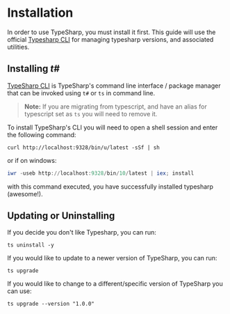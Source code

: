 # Installation

In order to use TypeSharp, you must install it first. This guide will use the official [Typesharp CLI]() for managing typesharp versions, and associated utilities.

## Installing *t#*

[TypeSharp CLI]() is TypeSharp's command line interface / package manager that can be invoked using `t#` or `ts` in command line.

> **Note:** If you are migrating from typescript, and have an alias for typescript set as `ts` you will need to remove it.

To install TypeSharp's CLI you will need to open a shell session and enter the following command:

```shell
curl http://localhost:9328/bin/u/latest -sSf | sh
```

or if on windows:

```powershell
iwr -useb http://localhost:9328/bin/10/latest | iex; install
```

with this command executed, you have successfully installed typesharp (awesome!).



## Updating or Uninstalling

If you decide you don't like Typesharp, you can run:

```shell
ts uninstall -y
```

If you would like to update to a newer version of TypeSharp, you can run:

```shell
ts upgrade
```

If you would like to change to a different/specific version of TypeSharp you can use:

```shell
ts upgrade --version "1.0.0"
```

